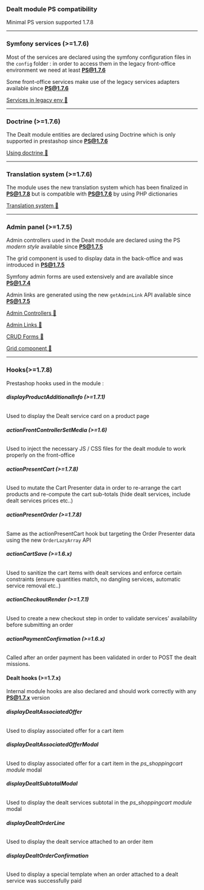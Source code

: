 ### Dealt module PS compatibility

Minimal PS version supported 1.7.8

---

### Symfony services (>=1.7.6)

Most of the services are declared using the symfony configuration files in the `config` folder : in order to access them in the legacy front-office environment we need at least **PS@1.7.6**

Some front-office services make use of the legacy services adapters available since **PS@1.7.6**

[Services in legacy env 🔗](https://devdocs.prestashop.com/1.7/modules/concepts/services/#services-in-legacy-environment)

---

### Doctrine (>=1.7.6)

The Dealt module entities are declared using Doctrine which is only supported in prestashop since **PS@1.7.6**

[Using doctrine 🔗](https://devdocs.prestashop.com/1.7/modules/concepts/doctrine/#using-doctrine)

---

### Translation system (>=1.7.6)

The module uses the new translation system which has been finalized in **PS@1.7.8** but is compatible with **PS@1.7.6** by using PHP dictionaries

[Translation system 🔗](https://devdocs.prestashop.com/1.7/modules/creation/module-translation/comparison/#what-translation-system-is-best-for-my-module)

---

### Admin panel (>=1.7.5)

Admin controllers used in the Dealt module are declared using the PS _modern style_ available since **PS@1.7.5**

The grid component is used to display data in the back-office and was introduced in **PS@1.7.5**

Symfony admin forms are used extensively and are available since **PS@1.7.4**

Admin links are generated using the new `getAdminLink` API available since **PS@1.7.5**

[Admin Controllers 🔗](https://devdocs.prestashop.com/1.7/modules/concepts/controllers/admin-controllers/)

[Admin Links 🔗](https://devdocs.prestashop.com/1.7/modules/concepts/controllers/admin-controllers/route-generation/)

[CRUD Forms 🔗](https://devdocs.prestashop.com/1.7/development/architecture/migration-guide/forms/crud-forms/)

[Grid component 🔗](https://devdocs.prestashop.com/1.7/development/components/grid/#grid-definition)

---

### Hooks(>=1.7.8)

Prestashop hooks used in the module :

###### **displayProductAdditionalInfo (>=1.7.1)**

Used to display the Dealt service card on a product page

###### **actionFrontControllerSetMedia (>=1.6)**

Used to inject the necessary JS / CSS files for the dealt module to work properly on the front-office

###### **actionPresentCart (>=1.7.8)**

Used to mutate the Cart Presenter data in order to re-arrange the cart products and re-compute the cart sub-totals (hide dealt services, include dealt services prices etc..)

###### **actionPresentOrder (>=1.7.8)**

Same as the actionPresentCart hook but targeting the Order Presenter data using the new `OrderLazyArray` API

###### **actionCartSave (>=1.6.x)**

Used to sanitize the cart items with dealt services and enforce certain constraints (ensure quantities match, no dangling services, automatic service removal etc..)

###### **actionCheckoutRender (>=1.7.1)**

Used to create a new checkout step in order to validate services' availability before submitting an order

###### **actionPaymentConfirmation (>=1.6.x)**

Called after an order payment has been validated in order to POST the dealt missions.

#### Dealt hooks (>=1.7.x)

Internal module hooks are also declared and should work correctly with any **PS@1.7.x** version

###### **displayDealtAssociatedOffer**

Used to display associated offer for a cart item

###### **displayDealtAssociatedOfferModal**

Used to display associated offer for a cart item in the _ps_shoppingcart module_ modal

###### **displayDealtSubtotalModal**

Used to display the dealt services subtotal in the _ps_shoppingcart module_ modal

###### **displayDealtOrderLine**

Used to display the dealt service attached to an order item

###### **displayDealtOrderConfirmation**

Used to display a special template when an order attached to a dealt service was successfully paid
